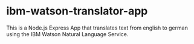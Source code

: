 # ibm-watson-translator-app
This is a Node.js Express App that translates text from english to german using the IBM Watson Natural Language Service.
